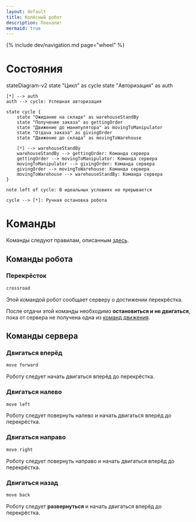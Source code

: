 ```yaml
---
layout: default
title: Колёсный робот
description: Поехали!
mermaid: true
---
```


{% include dev/navigation.md page="wheel" %}

# Состояния

<div class="mermaid">
stateDiagram-v2
    state "Цикл" as cycle
    state "Авторизация" as auth
    
    [*] --> auth
    auth --> cycle: Успешная авторизация

    state cycle {
        state "Ожидание на складе" as warehouseStandBy
        state "Получение заказа" as gettingOrder
        state "Движение до манипулятора" as movingToManipulator
        state "Отдача заказа" as givingOrder
        state "Движение до склада" as movingToWarehouse

        [*] --> warehouseStandBy
        warehouseStandBy --> gettingOrder: Команда сервера
        gettingOrder --> movingToManipulator: Команда сервера
        movingToManipulator --> givingOrder: Команда сервера
        givingOrder --> movingToWarehouse: Команда сервера
        movingToWarehouse --> warehouseStandBy: Команда сервера
    }

    note left of cycle: В идеальных условиях не прерывается

    cycle --> [*]: Ручная остановка робота

</div>

# Команды

Команды следуют правилам, описанным [здесь](/RobotizedLogisticsSystem/dev/commands).

## Команды робота

### Перекрёсток

```sh
crossroad
```

Этой командой робот сообщает серверу о достижении перекрёстка.

После отдачи этой команды необходимо **остановиться и не двигаться**, пока от сервера не получена одна из [команд движения](#двигаться-вперёд).

## Команды сервера

### Двигаться вперёд

```sh
move forward
```

Роботу следует начать двигаться вперёд до перекрёстка.

### Двигаться налево

```sh
move left
```

Роботу следует повернуть налево и начать двигаться вперёд до перекрёстка.

### Двигаться направо

```sh
move right
```

Роботу следует повернуть направо и начать двигаться вперёд до перекрёстка.

### Двигаться назад

```sh
move back
```

Роботу следует **развернуться** и начать двигаться вперёд до перекрёстка.
